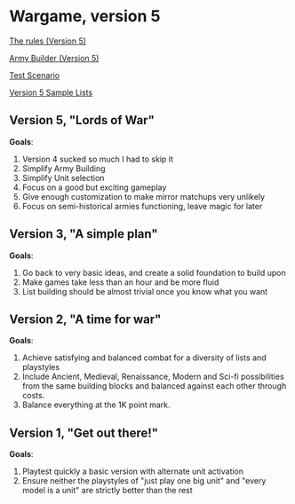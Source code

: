 # Wargame, version 5

[The rules (Version 5)](rules.markdown)

[Army Builder (Version 5)](unit-builder.markdown)

[Test Scenario](scenarios/test.markdown)

[Version 5 Sample Lists](ListsV5/index.md)

## Version 5, "Lords of War"

**Goals**:

1. Version 4 sucked so much I had to skip it
2. Simplify Army Building
3. Simplify Unit selection
4. Focus on a good but exciting gameplay
5. Give enough customization to make mirror matchups very unlikely
6. Focus on semi-historical armies functioning, leave magic for later

## Version 3, "A simple plan"

**Goals**:

1. Go back to very basic ideas, and create a solid foundation to build upon
2. Make games take less than an hour and be more fluid
3. List building should be almost trivial once you know what you want

## Version 2, "A time for war"

**Goals**:

1. Achieve satisfying and balanced combat for a diversity of lists and playstyles
2. Include Ancient, Medieval, Renaissance, Modern and Sci-fi possibilities from the same building blocks and balanced against each other through costs.
3. Balance everything at the 1K point mark.

## Version 1, "Get out there!"

**Goals**:

1. Playtest quickly a basic version with alternate unit activation
2. Ensure neither the playstyles of "just play one big unit" and "every model is a unit" are strictly better than the rest
